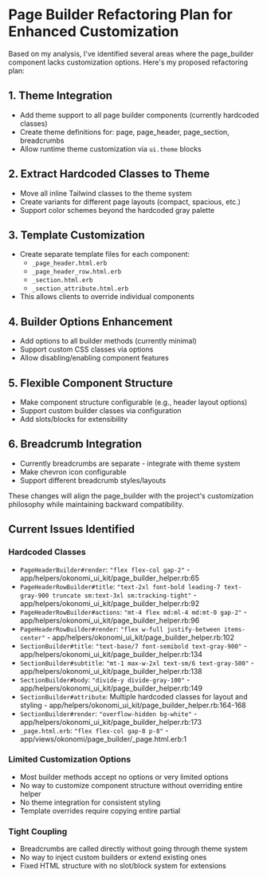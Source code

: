 # Page Builder Refactoring Plan for Enhanced Customization

Based on my analysis, I've identified several areas where the page_builder component lacks customization options. Here's my proposed refactoring plan:

## 1. Theme Integration
- Add theme support to all page builder components (currently hardcoded classes)
- Create theme definitions for: page, page_header, page_section, breadcrumbs
- Allow runtime theme customization via `ui.theme` blocks

## 2. Extract Hardcoded Classes to Theme
- Move all inline Tailwind classes to the theme system
- Create variants for different page layouts (compact, spacious, etc.)
- Support color schemes beyond the hardcoded gray palette

## 3. Template Customization
- Create separate template files for each component:
  - `_page_header.html.erb`
  - `_page_header_row.html.erb`
  - `_section.html.erb`
  - `_section_attribute.html.erb`
- This allows clients to override individual components

## 4. Builder Options Enhancement
- Add options to all builder methods (currently minimal)
- Support custom CSS classes via options
- Allow disabling/enabling component features

## 5. Flexible Component Structure
- Make component structure configurable (e.g., header layout options)
- Support custom builder classes via configuration
- Add slots/blocks for extensibility

## 6. Breadcrumb Integration
- Currently breadcrumbs are separate - integrate with theme system
- Make chevron icon configurable
- Support different breadcrumb styles/layouts

These changes will align the page_builder with the project's customization philosophy while maintaining backward compatibility.

## Current Issues Identified

### Hardcoded Classes
- `PageHeaderBuilder#render`: `"flex flex-col gap-2"` - app/helpers/okonomi_ui_kit/page_builder_helper.rb:65
- `PageHeaderRowBuilder#title`: `"text-2xl font-bold leading-7 text-gray-900 truncate sm:text-3xl sm:tracking-tight"` - app/helpers/okonomi_ui_kit/page_builder_helper.rb:92
- `PageHeaderRowBuilder#actions`: `"mt-4 flex md:ml-4 md:mt-0 gap-2"` - app/helpers/okonomi_ui_kit/page_builder_helper.rb:96
- `PageHeaderRowBuilder#render`: `"flex w-full justify-between items-center"` - app/helpers/okonomi_ui_kit/page_builder_helper.rb:102
- `SectionBuilder#title`: `"text-base/7 font-semibold text-gray-900"` - app/helpers/okonomi_ui_kit/page_builder_helper.rb:134
- `SectionBuilder#subtitle`: `"mt-1 max-w-2xl text-sm/6 text-gray-500"` - app/helpers/okonomi_ui_kit/page_builder_helper.rb:138
- `SectionBuilder#body`: `"divide-y divide-gray-100"` - app/helpers/okonomi_ui_kit/page_builder_helper.rb:149
- `SectionBuilder#attribute`: Multiple hardcoded classes for layout and styling - app/helpers/okonomi_ui_kit/page_builder_helper.rb:164-168
- `SectionBuilder#render`: `"overflow-hidden bg-white"` - app/helpers/okonomi_ui_kit/page_builder_helper.rb:173
- `_page.html.erb`: `"flex flex-col gap-8 p-8"` - app/views/okonomi/page_builder/_page.html.erb:1

### Limited Customization Options
- Most builder methods accept no options or very limited options
- No way to customize component structure without overriding entire helper
- No theme integration for consistent styling
- Template overrides require copying entire partial

### Tight Coupling
- Breadcrumbs are called directly without going through theme system
- No way to inject custom builders or extend existing ones
- Fixed HTML structure with no slot/block system for extensions